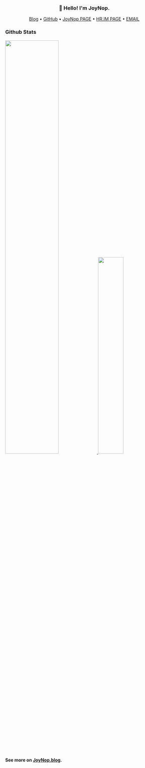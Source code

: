 <h3 align="center">👋 Hello! I'm JoyNop.</h3>

<p align="center">
  <a href="https://www.joynop.com">Blog</a> •
  <a href="https://github.com/joynop">GitHub</a> •
  <a href="https://www.joynop.xyz">JoyNop PAGE</a> •
  <a href="https://HR.IM">HR.IM PAGE</a> •
  <a href="mailto:MAIL@HR.IM">EMAIL</a> 
<!--   <a href="https://gitee.com/">Gitee</a> • -->
<!--   <a href="https://t.me/">Telegram</a> -->
</p>

### Github Stats

<a href="https://github.com/joynop">
<img src="https://github-readme-stats.vercel.app/api?username=joynop&show_icons=true&layout=compact&count_private=true&hide_title=true&theme=default" style="width: 58%; max-width: 58%; min-width: 58%;"/>
<img src="https://github-readme-stats.vercel.app/api/top-langs/?username=joynop&layout=compact&count_private=true&theme=default" style="width: 40%; max-width: 40%; min-width: 40%;"/>
</a>

<!--  ### Blog Posts-->

<!--  Only the latest **5** articles are displayed here.-->

<!--START_SECTION:posts-->

<!--END_SECTION:posts-->

**See more on [JoyNop.blog](https://www.joynop.com).**
